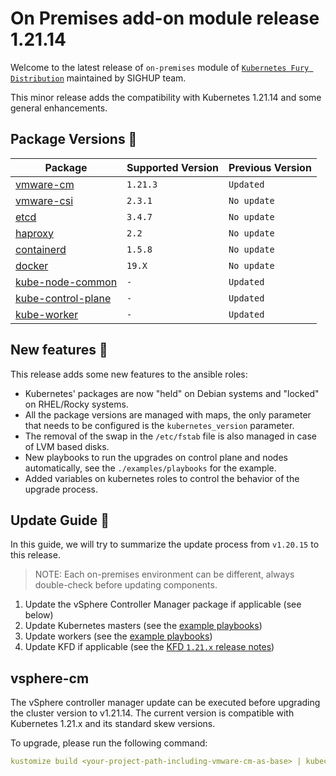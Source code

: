 # On Premises add-on module release 1.21.14

Welcome to the latest release of `on-premises` module of [`Kubernetes Fury Distribution`](https://github.com/sighupio/fury-distribution) maintained by SIGHUP team.

This minor release adds the compatibility with Kubernetes 1.21.14 and some general enhancements.

## Package Versions 🚢

| Package                                              | Supported Version | Previous Version  |
|------------------------------------------------------|-------------------|-------------------|
| [vmware-cm](katalog/vmware-cm)                       | `1.21.3`          | `Updated`         |
| [vmware-csi](katalog/vmware-csi)                     | `2.3.1`           | `No update`         |
| [etcd](roles/etcd)                                   | `3.4.7`           | `No update`       |
| [haproxy](roles/haproxy)                             | `2.2`             | `No update`       |
| [containerd](roles/containerd)                       | `1.5.8`           | `No update`       |
| [docker](roles/docker)                               | `19.X`            | `No update`       |
| [kube-node-common](roles/kube-node-common)           | `-`               | `Updated`         |
| [kube-control-plane](roles/kube-control-plane)       | `-`               | `Updated`         |
| [kube-worker](roles/kube-worker)                     | `-`               | `Updated`         |


## New features 🚀

This release adds some new features to the ansible roles:

- Kubernetes' packages are now "held" on Debian systems and "locked" on RHEL/Rocky systems.
- All the package versions are managed with maps, the only parameter that needs to be configured is the `kubernetes_version` parameter.
- The removal of the swap in the `/etc/fstab` file is also managed in case of LVM based disks.
- New playbooks to run the upgrades on control plane and nodes automatically, see the `./examples/playbooks` for the example.
- Added variables on kubernetes roles to control the behavior of the upgrade process.

## Update Guide 🦮

In this guide, we will try to summarize the update process from `v1.20.15` to this release.

> NOTE: Each on-premises environment can be different, always double-check before updating components.

1. Update the vSphere Controller Manager package if applicable (see below)
2. Update Kubernetes masters (see the [example playbooks](examples/playbooks))
3. Update workers (see the [example playbooks](examples/playbooks))
4. Update KFD if applicable (see the [KFD `1.21.x` release notes](https://github.com/sighupio/fury-distribution/tree/master/docs/releases))

## vsphere-cm

The vSphere controller manager update can be executed before upgrading the cluster version to v1.21.14. 
The current version is compatible with Kubernetes 1.21.x and its standard skew versions.

To upgrade, please run the following command:

```yaml
kustomize build <your-project-path-including-vmware-cm-as-base> | kubectl apply -f -
```
